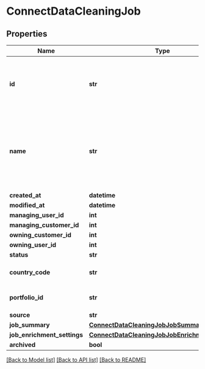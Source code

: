 # ConnectDataCleaningJob

## Properties
Name | Type | Description | Notes
------------ | ------------- | ------------- | -------------
**id** | **str** | ID number associated to the created job - used for future searches | [optional] 
**name** | **str** | The name associated to the &#x27;Job Number&#x27; created by the user in the &#x27;POST - Create Job Request&#x27; | [optional] 
**created_at** | **datetime** |  | [optional] 
**modified_at** | **datetime** |  | [optional] 
**managing_user_id** | **int** |  | [optional] 
**managing_customer_id** | **int** |  | [optional] 
**owning_customer_id** | **int** |  | [optional] 
**owning_user_id** | **int** |  | [optional] 
**status** | **str** |  | [optional] 
**country_code** | **str** | Available after Enrichment | [optional] 
**portfolio_id** | **str** | Available after Enrichment | [optional] 
**source** | **str** |  | [optional] 
**job_summary** | [**ConnectDataCleaningJobJobSummary**](ConnectDataCleaningJobJobSummary.md) |  | [optional] 
**job_enrichment_settings** | [**ConnectDataCleaningJobJobEnrichmentSettings**](ConnectDataCleaningJobJobEnrichmentSettings.md) |  | [optional] 
**archived** | **bool** |  | [optional] 

[[Back to Model list]](../README.md#documentation-for-models) [[Back to API list]](../README.md#documentation-for-api-endpoints) [[Back to README]](../README.md)

